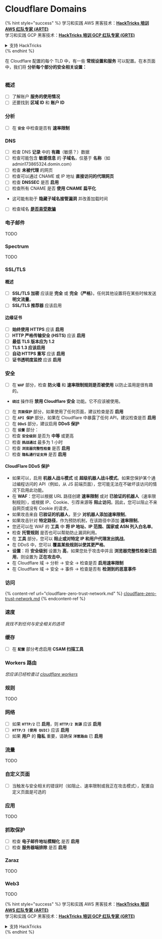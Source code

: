 # Cloudflare Domains

{% hint style="success" %}
学习和实践 AWS 黑客技术：<img src="../../.gitbook/assets/image (1).png" alt="" data-size="line">[**HackTricks 培训 AWS 红队专家 (ARTE)**](https://training.hacktricks.xyz/courses/arte)<img src="../../.gitbook/assets/image (1).png" alt="" data-size="line">\
学习和实践 GCP 黑客技术：<img src="../../.gitbook/assets/image (2).png" alt="" data-size="line">[**HackTricks 培训 GCP 红队专家 (GRTE)**<img src="../../.gitbook/assets/image (2).png" alt="" data-size="line">](https://training.hacktricks.xyz/courses/grte)

<details>

<summary>支持 HackTricks</summary>

* 查看 [**订阅计划**](https://github.com/sponsors/carlospolop)!
* **加入** 💬 [**Discord 群组**](https://discord.gg/hRep4RUj7f) 或 [**电报群组**](https://t.me/peass) 或 **关注** 我们的 **Twitter** 🐦 [**@hacktricks\_live**](https://twitter.com/hacktricks\_live)**.**
* **通过向** [**HackTricks**](https://github.com/carlospolop/hacktricks) 和 [**HackTricks Cloud**](https://github.com/carlospolop/hacktricks-cloud) github 仓库提交 PR 分享黑客技巧。

</details>
{% endhint %}

在 Cloudflare 配置的每个 TLD 中，有一些 **常规设置和服务** 可以配置。在本页面中，我们将 **分析每个部分的安全相关设置：**

<figure><img src="../../.gitbook/assets/image (101).png" alt=""><figcaption></figcaption></figure>

### 概述

* [ ] 了解账户 **服务的使用情况**
* [ ] 还要找到 **区域 ID** 和 **账户 ID**

### 分析

* [ ] 在 **`安全`** 中检查是否有 **速率限制**

### DNS

* [ ] 检查 DNS **记录** 中的 **有趣**（敏感？）数据
* [ ] 检查可能包含 **敏感信息** 的 **子域名**，仅基于 **名称**（如 admin173865324.domin.com）
* [ ] 检查 **未被代理** 的网页
* [ ] 检查可以通过 CNAME 或 IP 地址 **直接访问的代理网页**
* [ ] 检查 **DNSSEC** 是否 **启用**
* [ ] 检查所有 CNAME 是否 **使用 CNAME 扁平化**
* 这可能有助于 **隐藏子域名接管漏洞** 并改善加载时间
* [ ] 检查域名 [**是否易受欺骗**](https://book.hacktricks.xyz/network-services-pentesting/pentesting-smtp#mail-spoofing)

### **电子邮件**

TODO

### Spectrum

TODO

### SSL/TLS

#### **概述**

* [ ] **SSL/TLS 加密** 应该是 **完全** 或 **完全（严格）**。任何其他设置将在某些时候发送 **明文流量**。
* [ ] **SSL/TLS 推荐器** 应该启用

#### 边缘证书

* [ ] **始终使用 HTTPS** 应该 **启用**
* [ ] **HTTP 严格传输安全 (HSTS)** 应该 **启用**
* [ ] **最低 TLS 版本应为 1.2**
* [ ] **TLS 1.3 应该启用**
* [ ] **自动 HTTPS 重写** 应该 **启用**
* [ ] **证书透明度监控** 应该 **启用**

### **安全**

* [ ] 在 **`WAF`** 部分，检查 **防火墙** 和 **速率限制规则是否被使用** 以防止滥用是很有趣的。
* **`绕过`** 操作将 **禁用 Cloudflare 安全** 功能。它不应该被使用。
* [ ] 在 **`页面保护`** 部分，如果使用了任何页面，建议检查是否 **启用**
* [ ] 在 **`API 保护`** 部分，如果在 Cloudflare 中暴露了任何 API，建议检查是否 **启用**
* [ ] 在 **`DDoS`** 部分，建议启用 **DDoS 保护**
* [ ] 在 **`设置`** 部分：
* [ ] 检查 **`安全级别`** 是否为 **中等** 或更高
* [ ] 检查 **`挑战通过`** 最多为 1 小时
* [ ] 检查 **`浏览器完整性检查`** 是否 **启用**
* [ ] 检查 **`隐私通行证支持`** 是否 **启用**

#### **CloudFlare DDoS 保护**

* 如果可以，启用 **机器人战斗模式** 或 **超级机器人战斗模式**。如果您保护某个通过编程访问的 API（例如，从 JS 前端页面），您可能无法在不破坏该访问的情况下启用此功能。
* 在 **WAF**：您可以根据 URL 路径创建 **速率限制** 或对 **已验证的机器人**（速率限制规则），或根据 IP、Cookie、引荐来源等 **阻止访问**。因此，您可以阻止不来自网页或没有 Cookie 的请求。
* 如果攻击来自 **已验证的机器人**，至少 **对机器人添加速率限制**。
* 如果攻击针对 **特定路径**，作为预防机制，在该路径中添加 **速率限制**。
* 您还可以在 WAF 的 **工具** 中 **将 IP 地址、IP 范围、国家或 ASN 列入白名单**。
* 检查 **托管规则** 是否也可以帮助防止漏洞利用。
* 在 **工具** 部分，您可以 **阻止或对特定 IP 和用户代理发出挑战**。
* 在 DDoS 中，您可以 **覆盖某些规则以使其更严格**。
* **设置**：将 **安全级别** 设置为 **高**，如果您处于攻击中并且 **浏览器完整性检查已启用**，则设置为 **正在攻击中**。
* 在 Cloudflare 域 -> 分析 -> 安全 -> 检查是否 **启用速率限制**
* 在 Cloudflare 域 -> 安全 -> 事件 -> 检查是否有 **检测到的恶意事件**

### 访问

{% content-ref url="cloudflare-zero-trust-network.md" %}
[cloudflare-zero-trust-network.md](cloudflare-zero-trust-network.md)
{% endcontent-ref %}

### 速度

_我找不到任何与安全相关的选项_

### 缓存

* [ ] 在 **`配置`** 部分考虑启用 **CSAM 扫描工具**

### **Workers 路由**

_您应该已经检查过_ [_cloudflare workers_](./#workers)

### 规则

TODO

### 网络

* [ ] 如果 **`HTTP/2`** 已 **启用**，则 **`HTTP/2 到源`** 应该 **启用**
* [ ] **`HTTP/3 (使用 QUIC)`** 应该 **启用**
* [ ] 如果 **用户** 的 **隐私** 重要，请确保 **`洋葱路由`** 已 **启用**

### **流量**

TODO

### 自定义页面

* [ ] 当触发与安全相关的错误时（如阻止、速率限制或我正在攻击模式），配置自定义页面是可选的

### 应用

TODO

### 抓取保护

* [ ] 检查 **电子邮件地址模糊化** 是否 **启用**
* [ ] 检查 **服务器端排除** 是否 **启用**

### **Zaraz**

TODO

### **Web3**

TODO

{% hint style="success" %}
学习和实践 AWS 黑客技术：<img src="../../.gitbook/assets/image (1).png" alt="" data-size="line">[**HackTricks 培训 AWS 红队专家 (ARTE)**](https://training.hacktricks.xyz/courses/arte)<img src="../../.gitbook/assets/image (1).png" alt="" data-size="line">\
学习和实践 GCP 黑客技术：<img src="../../.gitbook/assets/image (2).png" alt="" data-size="line">[**HackTricks 培训 GCP 红队专家 (GRTE)**<img src="../../.gitbook/assets/image (2).png" alt="" data-size="line">](https://training.hacktricks.xyz/courses/grte)

<details>

<summary>支持 HackTricks</summary>

* 查看 [**订阅计划**](https://github.com/sponsors/carlospolop)!
* **加入** 💬 [**Discord 群组**](https://discord.gg/hRep4RUj7f) 或 [**电报群组**](https://t.me/peass) 或 **关注** 我们的 **Twitter** 🐦 [**@hacktricks\_live**](https://twitter.com/hacktricks\_live)**.**
* **通过向** [**HackTricks**](https://github.com/carlospolop/hacktricks) 和 [**HackTricks Cloud**](https://github.com/carlospolop/hacktricks-cloud) github 仓库提交 PR 分享黑客技巧。

</details>
{% endhint %}
